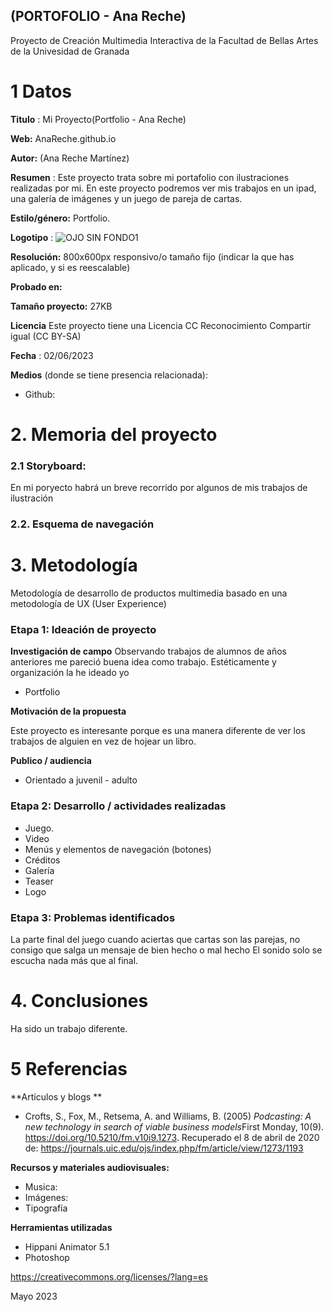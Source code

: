 ## (PORTOFOLIO - Ana Reche)

Proyecto de Creación Multimedia Interactiva de la  Facultad de Bellas Artes de la Univesidad de Granada



# 1 Datos 

**Titulo** : Mi Proyecto(Portfolio - Ana Reche)

**Web:**  AnaReche.github.io

**Autor:**  (Ana Reche Martínez)

**Resumen** : Este proyecto trata sobre mi portafolio con ilustraciones realizadas por mi. En este proyecto podremos ver mis trabajos en un ipad, una galería de imágenes y un juego de pareja de cartas.

**Estilo/género:**  Portfolio.

**Logotipo** : ![OJO SIN FONDO1](https://github.com/AnaReche/AnaReche.github.io/assets/134588611/fef50f62-3029-44c7-96a3-7e97047eec3b)

**Resolución:** 800x600px responsivo/o tamaño fijo (indicar la que has aplicado, y si es reescalable)

**Probado en:** 

**Tamaño proyecto:** 27KB 

**Licencia** Este proyecto tiene una Licencia CC Reconocimiento Compartir igual (CC BY-SA)

**Fecha** : 02/06/2023

**Medios** (donde se tiene presencia relacionada):

- Github:

# 2. Memoria del proyecto 

### 2.1 Storyboard: 

En mi poryecto habrá un breve recorrido por algunos de mis trabajos de ilustración

### 2.2. Esquema de navegación 


# 3. Metodología

Metodología de desarrollo de productos multimedia basado en una metodología de UX (User Experience)

### Etapa 1: Ideación de proyecto

**Investigación de campo** Observando trabajos de alumnos de años anteriores me pareció buena idea como trabajo. Estéticamente y organización la he ideado yo 

- Portfolio

**Motivación de la propuesta** 

Este  proyecto es interesante porque es una manera diferente de ver los trabajos de alguien en vez de hojear un libro. 

**Publico / audiencia**

- Orientado a juvenil - adulto


### Etapa 2: Desarrollo / actividades realizadas

- Juego. 
- Video 
- Menús y elementos de navegación (botones)
- Créditos
- Galería
- Teaser
- Logo

### Etapa 3: Problemas identificados
La parte final del juego cuando aciertas que cartas son las parejas, no consigo que salga un mensaje de bien hecho o mal hecho
El sonido solo se escucha nada más que al final. 

# 4. Conclusiones 
Ha sido un trabajo diferente. 


# 5 Referencias 

**Artículos y blogs ** 

- Crofts, S., Fox, M., Retsema, A. and Williams, B. (2005) *Podcasting: A new technology in search of viable business models*First Monday, 10(9). https://doi.org/10.5210/fm.v10i9.1273. Recuperado el 8 de abril de 2020 de: https://journals.uic.edu/ojs/index.php/fm/article/view/1273/1193

**Recursos y materiales audiovisuales:**
* Musica:  
* Imágenes:  
* Tipografía

**Herramientas utilizadas**

- Hippani Animator 5.1
- Photoshop



https://creativecommons.org/licenses/?lang=es

Mayo 2023
